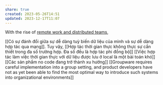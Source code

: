 ```yaml
---
share: true
created: 2023-05-26T14:51
updated: 2023-12-17T11:07
---
```

With the rise of [remote work and distributed teams](https://medium.com/@anupamr/distributed-teams-are-the-new-cloud-for-startups-14240a9822d7),

[[Có sự đánh đổi giữa sự dễ dàng tuỳ biến dữ liệu của mình và sự dễ dàng hợp tác qua mạng]]. Tuy vậy, [[Hợp tác thời gian thực không thực sự cần thiết trong đa số trường hợp. Đa số đều là hợp tác phi đồng bộ]]
[[Việc hợp tác làm việc thời gian thực với dữ liệu được lưu ở local là một bài toán khó]]
[[Các sản phẩm no code đang trở thành xu hướng]]
[[Groupware requires careful implementation into a group setting, and product developers have not as yet been able to find the most optimal way to introduce such systems into organizational environments]]